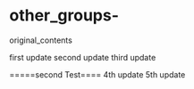 # other_groups-
original_contents

first update
second update
third update


=====second Test====
4th update
5th update
